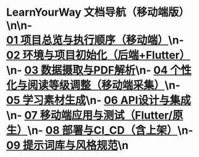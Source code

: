 # LearnYourWay 文档导航（移动端版）\n\n- [01 项目总览与执行顺序（移动端）](01_项目总览与执行顺序.md)\n- [02 环境与项目初始化（后端+Flutter）](02_环境与项目初始化.md)\n- [03 数据摄取与PDF解析](03_数据摄取与PDF解析.md)\n- [04 个性化与阅读等级调整（移动端采集）](04_个性化与阅读等级调整.md)\n- [05 学习素材生成](05_学习素材生成.md)\n- [06 API设计与集成](06_API设计与集成.md)\n- [07 移动端应用与测试（Flutter/原生）](07_移动端应用与测试.md)\n- [08 部署与CI_CD（含上架）](08_部署与CI_CD.md)\n- [09 提示词库与风格规范](09_提示词库与风格规范.md)\n
